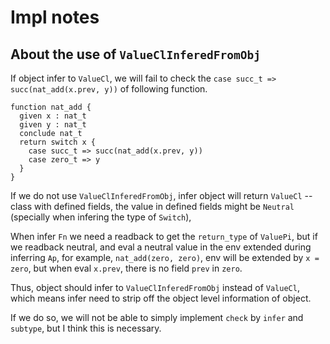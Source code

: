 # Impl notes

## About the use of `ValueClInferedFromObj`

If object infer to `ValueCl`,
we will fail to check the
`case succ_t => succ(nat_add(x.prev, y))`
of following function.

``` cicada
function nat_add {
  given x : nat_t
  given y : nat_t
  conclude nat_t
  return switch x {
    case succ_t => succ(nat_add(x.prev, y))
    case zero_t => y
  }
}
```

If we do not use `ValueClInferedFromObj`,
infer object will return `ValueCl` -- class with defined fields,
the value in defined fields might be `Neutral`
(specially when infering the type of `Switch`),

When infer `Fn` we need a readback to get the `return_type` of `ValuePi`,
but if we readback neutral, and eval a neutral value
in the env extended during inferring `Ap`,
for example, `nat_add(zero, zero)`, env will be extended by `x = zero`,
but when eval `x.prev`, there is no field `prev` in `zero`.

Thus, object should infer to `ValueClInferedFromObj` instead of `ValueCl`,
which means infer need to strip off the object level information of object.

If we do so,
we will not be able to simply implement `check` by `infer` and `subtype`,
but I think this is necessary.
